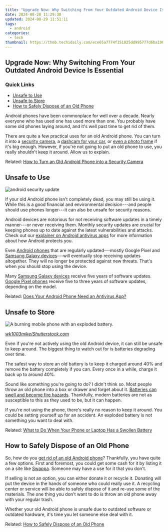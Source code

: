 ```yaml
---
title: "Upgrade Now: Why Switching From Your Outdated Android Device Is Essential"
date: 2024-08-28 11:29:30
updated: 2024-08-29 11:51:11
tags:
  - android
categories:
  - tech
thumbnail: https://thmb.techidaily.com/ece65a7774f151025dd995777d6ba1908931a5fce5214e3cee86728ea78d0703.jpg
---
```


## Upgrade Now: Why Switching From Your Outdated Android Device Is Essential

### Quick Links

* [Unsafe to Use](https://screen-mirroring-recording.techidaily.com/updated-zoom-webinar-mastery-a-novices-step-by-step-tutorial/)
* [Unsafe to Store](https://extra-hints.techidaily.com/in-2024-best-nine-essential-live-gaming-services/)
* [How to Safely Dispose of an Old Phone](https://extra-lessons.techidaily.com/comprehensive-examination-editrite-pro-suite-the-final-word-2023/)

 Android phones have been commonplace for well over a decade. Nearly everyone who has used one has used more than one. You probably have some old phones laying around, and it's well past time to get rid of them.

 There are quite a few practical uses for an old Android phone. You can turn it into a [security camera](https://facebook-video-content.techidaily.com/updated-2024-approved-top-score-facebooks-1-10-music-video-showcase/), a [dashcam for your car](https://remote-screen-capture.techidaily.com/in-2024-live-stream-to-screen-seamlessly-reviewed/), or [even a photo frame](https://youtube-help.techidaily.com/2024-approved-the-monetary-journey-of-ajey-nagar-on-youtube/) if it's big enough. However, if you're not going to put an old phone to use, you really shouldn't keep it around. Allow us to explain.

Related: [How to Turn an Old Android Phone into a Security Camera](https://facebook-video-content.techidaily.com/updated-2024-approved-top-score-facebooks-1-10-music-video-showcase/) 

##  Unsafe to Use

![android security update](https://static1.howtogeekimages.com/wordpress/wp-content/uploads/2021/02/android-security-update.png) 

 If your old Android phone isn't completely dead, you may still be using it. While this is a good financial and environmental decision---and people should use phones longer---it can also be unsafe for security reasons.

 Android devices are notorious for not receiving software updates in a timely manner---or never receiving them. Monthly security updates are crucial for keeping phones up to date against the latest vulnerabilities and attacks. Check out our [explainer on Android antivirus apps](https://desktop-recording.techidaily.com/updated-crop-companion-chronicles-ultimate-agrigames-to-bond-with-buddies/) for more information about how Android protects you.

 Even [Android phones](https://twitter-videos.techidaily.com/hot-takes-highlight-twitters-trending-topics-for-2024/) that are regularly updated---mostly Google Pixel and [Samsung Galaxy devices](https://instagram-clips.techidaily.com/new-connecting-consciously-with-content-craftsmen-of-your-realm-for-2024/)\---will eventually stop receiving updates altogether. They will no longer be protected against new threats. That's when you should stop using the device.

 Many [Samsung Galaxy devices](https://security.samsungmobile.com/workScope.smsb) receive five years of software updates. [Google Pixel phones](https://support.google.com/pixelphone/answer/4457705?hl=en#zippy=%2Cpixel-a-a-xl-xl-a-a-g-a-g%2Cpixel-pixel-pro-phones) receive five to three years of software updates, depending on the model.

Related: [Does Your Android Phone Need an Antivirus App?](https://desktop-recording.techidaily.com/updated-crop-companion-chronicles-ultimate-agrigames-to-bond-with-buddies/) 

##  Unsafe to Store

![A burning mobile phone with an exploded battery.](https://static1.howtogeekimages.com/wordpress/wp-content/uploads/2022/02/burning-mobile-phone-exploded.jpg) 

_[wk1003mike/Shutterstock.com](https://www.shutterstock.com/image-photo/mobile-phone-battery-explodes-burns-due-327590033)_

 Even if you're not actively using the old Android device, it can still be unsafe to keep around. The biggest thing to watch out for is batteries degrading over time.

 The safest way to store an old battery is to keep it charged around 40% and remove the battery completely if you can. Every once in a while, charge it back up to around 40%.

 Sound like something you're going to do? I didn't think so. Most people throw an old phone into a box or drawer and forget about it. [Batteries can swell and become fire hazards](https://techno-recovery.techidaily.com/unlocking-mobile-potential-a-comprehensive-tutorial-for-android-apps-compatibility-with-windows-10/). Thankfully, modern batteries are not as susceptible to this as they used to be, but it can happen.

 If you're not using the phone, there's really no reason to keep it around. You could be setting yourself up for an accident. An exploded battery is not something you want to deal with.

Related: [What to Do When Your Phone or Laptop Has a Swollen Battery](https://techno-recovery.techidaily.com/unlocking-mobile-potential-a-comprehensive-tutorial-for-android-apps-compatibility-with-windows-10/) 

##  How to Safely Dispose of an Old Phone

 So, how do you [get rid of an old Android phone](https://on-screen-recording.techidaily.com/2024-approved-strategies-for-replaying-group-conversations/)? Thankfully, you have quite a few options. First and foremost, you could get some cash for it by listing it on a site like [Swappa](https://swappa.com/). Someone may have a use for it that you don't.

 If selling is not an option, you can either donate it or recycle it. Donating will put the device in the hands of someone who could really use it. A recycling center or service will be able to safely dispose of it and re-use some of the materials. The one thing you don't want to do is throw an old phone away with your regular trash.

 Whether your old Android phone is unsafe due to outdated software or outdated hardware, it's time you let someone else deal with it.

Related: [How to Safely Dispose of an Old Phone](https://on-screen-recording.techidaily.com/2024-approved-strategies-for-replaying-group-conversations/)

<ins class="adsbygoogle"
     style="display:block"
     data-ad-format="autorelaxed"
     data-ad-client="ca-pub-7571918770474297"
     data-ad-slot="1223367746"></ins>



<ins class="adsbygoogle"
     style="display:block"
     data-ad-client="ca-pub-7571918770474297"
     data-ad-slot="8358498916"
     data-ad-format="auto"
     data-full-width-responsive="true"></ins>

